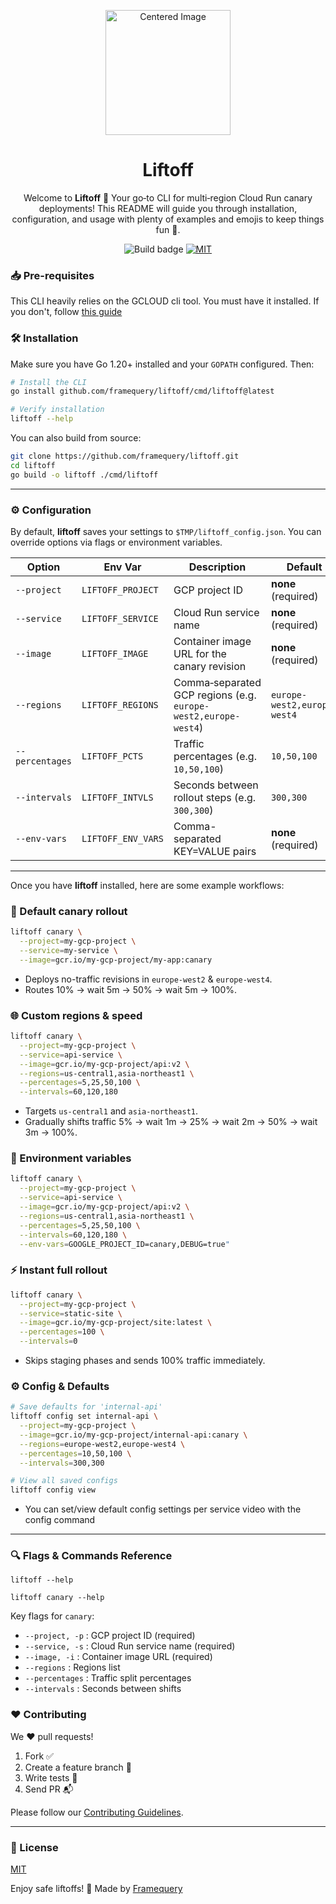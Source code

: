 <p align="center">
  <img  width="200" src="https://github.com/user-attachments/assets/2992c99d-0201-42c5-ab16-5ff73073b929" alt="Centered Image"/>
  <h1 align="center">Liftoff</h1>
</p>

<p align="center">
Welcome to <b>Liftoff</b> 🚀 Your go‑to CLI for multi‑region Cloud Run canary deployments! This README will guide you through installation, configuration, and usage with plenty of examples and emojis to keep things fun 🎉.
  <br/>
  <!-- <a href="https://flynnfc.dev/work/bagginsdb">
    Learn more on how it's made here
  </a> -->
</p>

<p align="center">
  <img src="https://github.com/framequery/liftoff/actions/workflows/release.yaml/badge.svg" alt="Build badge">
  <a href="https://github.com/framequery/liftoff/blob/main/LICENSE.md">
    <img src="https://img.shields.io/badge/license-MIT-blue" alt="MIT" title="MIT License" />
  </a>
</p>
  

### 📥 Pre-requisites

This CLI heavily relies on the GCLOUD cli tool. You must have it installed.
If you don't, follow [this guide](https://cloud.google.com/sdk/docs/install)

### 🛠️ Installation

Make sure you have Go 1.20+ installed and your `GOPATH` configured. Then:

```bash
# Install the CLI
go install github.com/framequery/liftoff/cmd/liftoff@latest

# Verify installation
liftoff --help
```

You can also build from source:

```bash
git clone https://github.com/framequery/liftoff.git
cd liftoff
go build -o liftoff ./cmd/liftoff
```

---

### ⚙️ Configuration

By default, **liftoff** saves your settings to `$TMP/liftoff_config.json`. You can override options via flags or environment variables.

| Option         | Env Var              | Description                                              | Default                  |
| -------------- | -------------------- | -------------------------------------------------------- | ------------------------ |
| `--project`    | `LIFTOFF_PROJECT`    | GCP project ID                                           | **none** (required)      |
| `--service`    | `LIFTOFF_SERVICE`    | Cloud Run service name                                   | **none** (required)      |
| `--image`      | `LIFTOFF_IMAGE`      | Container image URL for the canary revision              | **none** (required)      |
| `--regions`    | `LIFTOFF_REGIONS`    | Comma‑separated GCP regions (e.g. `europe-west2,europe-west4`) | `europe-west2,europe-west4` |
| `--percentages`| `LIFTOFF_PCTS`       | Traffic percentages (e.g. `10,50,100`)                   | `10,50,100`              |
| `--intervals`  | `LIFTOFF_INTVLS`     | Seconds between rollout steps (e.g. `300,300`)           | `300,300`                |
| `--env-vars`   | `LIFTOFF_ENV_VARS`   | Comma-separated KEY=VALUE pairs                          | **none** (required)      |

---

Once you have **liftoff** installed, here are some example workflows:

### 🎯 Default canary rollout

```bash
liftoff canary \
  --project=my-gcp-project \
  --service=my-service \
  --image=gcr.io/my-gcp-project/my-app:canary
```
- Deploys no-traffic revisions in `europe-west2` & `europe-west4`.
- Routes 10% → wait 5m → 50% → wait 5m → 100%.

### 🌐 Custom regions & speed

```bash
liftoff canary \
  --project=my-gcp-project \
  --service=api-service \
  --image=gcr.io/my-gcp-project/api:v2 \
  --regions=us-central1,asia-northeast1 \
  --percentages=5,25,50,100 \
  --intervals=60,120,180
```
- Targets `us-central1` and `asia-northeast1`.
- Gradually shifts traffic 5% → wait 1m → 25% → wait 2m → 50% → wait 3m → 100%.
### 🌳 Environment variables

```bash
liftoff canary \
  --project=my-gcp-project \
  --service=api-service \
  --image=gcr.io/my-gcp-project/api:v2 \
  --regions=us-central1,asia-northeast1 \
  --percentages=5,25,50,100 \
  --intervals=60,120,180 \
  --env-vars=GOOGLE_PROJECT_ID=canary,DEBUG=true"
```
### ⚡ Instant full rollout

```bash
liftoff canary \
  --project=my-gcp-project \
  --service=static-site \
  --image=gcr.io/my-gcp-project/site:latest \
  --percentages=100 \
  --intervals=0
```
- Skips staging phases and sends 100% traffic immediately.
### ⚙️ Config & Defaults
```bash
# Save defaults for 'internal-api'
liftoff config set internal-api \
  --project=my-gcp-project \
  --image=gcr.io/my-gcp-project/internal-api:canary \
  --regions=europe-west2,europe-west4 \
  --percentages=10,50,100 \
  --intervals=300,300

# View all saved configs
liftoff config view
```
- You can set/view default config settings per service video with the config command
---

### 🔍 Flags & Commands Reference

```
liftoff --help
```

```
liftoff canary --help
```

Key flags for `canary`:
- `--project, -p`   : GCP project ID (required)
- `--service, -s`   : Cloud Run service name (required)
- `--image, -i`     : Container image URL (required)
- `--regions`       : Regions list
- `--percentages`   : Traffic split percentages
- `--intervals`     : Seconds between shifts


### ❤️ Contributing

We ❤️ pull requests!
1. Fork ✅
2. Create a feature branch 🌿
3. Write tests 🧪
4. Send PR 📬

Please follow our [Contributing Guidelines](CONTRIBUTING.md).

---

### 📜 License

[MIT](LICENSE)

Enjoy safe liftoffs! 🚀
Made by [Framequery](https://www.framequery.com/)
